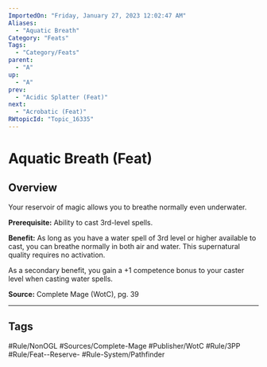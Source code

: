 ```yaml
---
ImportedOn: "Friday, January 27, 2023 12:02:47 AM"
Aliases:
  - "Aquatic Breath"
Category: "Feats"
Tags:
  - "Category/Feats"
parent:
  - "A"
up:
  - "A"
prev:
  - "Acidic Splatter (Feat)"
next:
  - "Acrobatic (Feat)"
RWtopicId: "Topic_16335"
---
```

# Aquatic Breath (Feat)
## Overview
Your reservoir of magic allows you to breathe normally even underwater.

**Prerequisite:** Ability to cast 3rd-level spells.

**Benefit:** As long as you have a water spell of 3rd level or higher available to cast, you can breathe normally in both air and water. This supernatural quality requires no activation.

As a secondary benefit, you gain a +1 competence bonus to your caster level when casting water spells.

**Source:** Complete Mage (WotC), pg. 39


---
## Tags
#Rule/NonOGL #Sources/Complete-Mage #Publisher/WotC #Rule/3PP #Rule/Feat--Reserve- #Rule-System/Pathfinder

